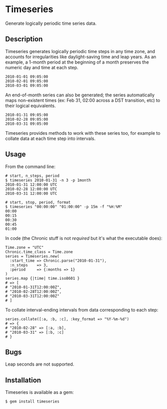 # Timeseries

Generate logically periodic time series data.

## Description

Timeseries generates logically periodic time steps in any time zone, and
accounts for irregularities like daylight-saving time and leap years. As an
example, a 1-month period at the beginning of a month preserves the numeric
day and time at each step.

    2010-01-01 09:05:00
    2010-02-01 09:05:00
    2010-03-01 09:05:00

An end-of-month series can also be generated; the series automatically maps
non-existent times (ex: Feb 31, 02:00 across a DST transition, etc) to their
logical equivalents.

    2010-01-31 09:05:00
    2010-02-28 09:05:00
    2010-03-31 09:05:00

Timeseries provides methods to work with these series too, for example to
collate data at each time step into intervals.

## Usage

From the command line:

    # start, n_steps, period
    $ timeseries 2010-01-31 -n 3 -p 1month
    2010-01-31 12:00:00 UTC
    2010-02-28 12:00:00 UTC
    2010-03-31 12:00:00 UTC

    # start, stop, period, format
    $ timeseries "00:00:00" "01:00:00" -p 15m -f "%H:%M"
    00:00
    00:15
    00:30
    00:45
    01:00

In code (the Chronic stuff is not *required* but it's what the executable does):

    Time.zone = "UTC"
    Chronic.time_class = Time.zone
    series = Timeseries.new(
      :start_time => Chronic.parse("2010-01-31"),
      :n_steps    => 3,
      :period     => {:months => 1}
    )
    series.map {|time| time.iso8601 }
    # => [
    # "2010-01-31T12:00:00Z",
    # "2010-02-28T12:00:00Z",
    # "2010-03-31T12:00:00Z"
    # ]

To collate interval-ending intervals from data corresponding to each step:

    series.collate([:a, :b, :c], :key_format => "%Y-%m-%d")
    # => {
    # "2010-02-28" => [:a, :b],
    # "2010-03-31" => [:b, :c]
    # }

## Bugs

Leap seconds are not supported.

## Installation

Timeseries is available as a gem:

    $ gem install timeseries

